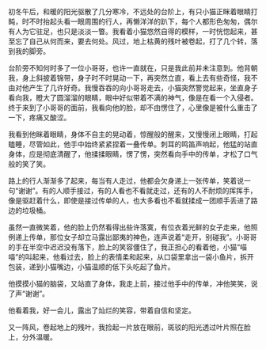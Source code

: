 

初冬午后，和暖的阳光驱散了几分寒冷，不远处的台阶上，有只小猫正眯着眼睛打盹，时不时抬起头看一眼周围的行人，再懒洋洋的趴下，每个人都形色匆匆，偶尔有人为它驻足，也只是淡淡一瞥。我看着小猫悠然自得的模样，一时恍惚起来，甚至忘了自己从何而来，要去何处。风过，地上枯黄的残叶被卷起，打了几个转，落到我的脚旁。

台阶旁不知何时多了一位小哥哥，也许一直就在，只是我此前并未注意到。他背朝我，身上斜披着锦带，身子时不时晃动一下，再突然立直，看上去有些奇怪，我不由对他产生了几许好奇。我慢吞吞的向小哥哥走去，小猫突然警觉起来，坐直身子看向我，瞪大了圆溜溜的眼睛，眼中好似带着不满的神气，像是在看一个入侵者。终于来到了小哥哥的面前，我看向他的脸，却不由愣住了，心里像是被什么重击了一下，疼痛又酸涩。

我看到他眯着眼睛，身体不自主的晃动着，惊醒般的醒来，又慢慢闭上眼睛，打起瞌睡，尽管如此，他手中始终紧紧捏着一叠传单。刺耳的鸣笛声响起，他猛的站直身体，应是彻底清醒了，他揉揉眼睛，愣了愣，突然看向手中的传单，才松了口气般的笑了笑。

路上的行人渐渐多了起来，每当有人走过，他都会欠身递上一张传单，笑着说一句“谢谢”。有的人顺手接过，有的人看也不看就走过，还有的人不耐烦的挥挥手，像是驱赶着什么，即使是接过传单的人，也大多看也不看就揉成一团顺手丢进了路边的垃圾桶。

虽然一直微笑着，他的脸上仍然看得出些许落寞，有位衣着光鲜的女子走来，他照例递上传单，那位女子却立马露出鄙夷的神色，连声说着“走开，别碰我”。小哥哥的手在半空中迟迟没有落下，脸上的笑容僵住了，我正担心的看着他，小猫“喵喵”的叫起来，他看过去，脸上的表情柔和起来，从口袋里拿出一袋小鱼片，拆开包装，递到小猫嘴边，小猫温顺的低下头吃起了鱼片。

他摸摸小猫的脑袋，又站直了身体，我走上前，接过他手中的传单，冲他笑笑，说了声“谢谢”。

他看着我，好一会儿，露出了灿烂的笑容，带着自信和坚定。

又一阵风，卷起地上的残叶，我捡起一片放在眼前，斑驳的阳光透过叶片照在脸上，分外温暖。
